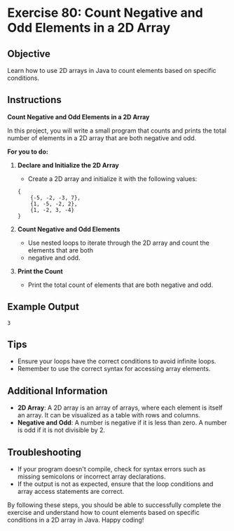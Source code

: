 # Exercise 80: Count Negative and Odd Elements in a 2D Array

## Objective
Learn how to use 2D arrays in Java to count elements based on specific conditions.

## Instructions

**Count Negative and Odd Elements in a 2D Array**

In this project, you will write a small program that counts and prints the total 
number of elements in a 2D array that are both negative and odd.

**For you to do:**

1. **Declare and Initialize the 2D Array**
    - Create a 2D array and initialize it with the following values:
    ```
    {
        {-5, -2, -3, 7},
        {1, -5, -2, 2},
        {1, -2, 3, -4}
    }
    ```

2. **Count Negative and Odd Elements**
    - Use nested loops to iterate through the 2D array and count the elements that are both 
    - negative and odd.

3. **Print the Count**
    - Print the total count of elements that are both negative and odd.

## Example Output
```
3
```

## Tips
- Ensure your loops have the correct conditions to avoid infinite loops.
- Remember to use the correct syntax for accessing array elements.

## Additional Information
- **2D Array**: A 2D array is an array of arrays, where each element is itself an array. It can be visualized as a table with rows and columns.
- **Negative and Odd**: A number is negative if it is less than zero. A number is odd if it is not divisible by 2.

## Troubleshooting
- If your program doesn't compile, check for syntax errors such as missing semicolons or incorrect array declarations.
- If the output is not as expected, ensure that the loop conditions and array access statements are correct.

By following these steps, you should be able to successfully complete the exercise and understand how to count elements based on specific conditions in a 2D array in Java. Happy coding!
